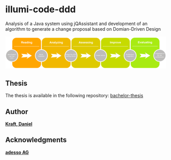 # illumi-code-ddd
Analysis of a Java system using jQAssistant and development of an algorithm to generate a change proposal based on Domian-Driven Design

![Workflow of illumi-code-ddd](/gfx/Workflow_eng.png?raw=true "Workflow")

## Thesis
The thesis is available in the following repository: [bachelor-thesis](https://github.com/DanielKraft/bachelor-thesis)

## Author
[**Kraft, Daniel**](https://github.com/DanielKraft)

## Acknowledgments
[**adesso AG**](https://www.adesso.de/de/)
